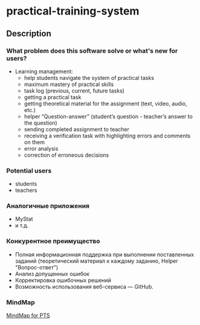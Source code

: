 # practical-training-system

## Description

### What problem does this software solve or what's new for users?

- Learning management:
  - help students navigate the system of practical tasks
  - maximum mastery of practical skills
  - task log (previous, current, future tasks)
  - getting a practical task
  - getting theoretical material for the assignment (text, video, audio, etc.)
  - helper “Question-answer” (student’s question - teacher’s answer to the question)  
  - sending completed assignment to teacher
  - receiving a verification task with highlighting errors and comments on them
  - error analysis
  - correction of erroneous decisions

### Potential users

- students
- teachers

### Аналогичные приложения

- MyStat
- и т.д.

### Конкурентное преимущество

- Полная информационная поддержка при выполнении поставленных заданий (теоретический материал к каждому заданию, Helper "Вопрос-ответ")
- Анализ допущенных ошибок
- Корректировка ошибочных решений
- Возможность использования веб-сервиса — GitHub.

### MindMap

[MindMap for PTS](https://coggle.it/diagram/XqCltepGhyCprbxn/t/-/d47a5a0214912c1fcedf353f8be69dd3352d8cc59f3254496e24811ff1e272f1)
